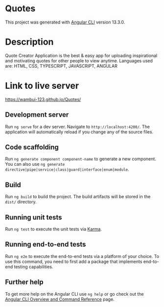 # Quotes

This project was generated with [Angular CLI](https://github.com/angular/angular-cli) version 13.3.0.
#  Description 

Quote Creator Application is the best & easy app for uploading inspirational and motivating quotes for other people to view anytime.
Languages used are: HTML, CSS, TYPESCRIPT, JAVASCRIPT, ANGULAR
#  Link to live server
https://wambui-123.github.io/Quotes/


## Development server

Run `ng serve` for a dev server. Navigate to `http://localhost:4200/`. The application will automatically reload if you change any of the source files.

## Code scaffolding

Run `ng generate component component-name` to generate a new component. You can also use `ng generate directive|pipe|service|class|guard|interface|enum|module`.

## Build

Run `ng build` to build the project. The build artifacts will be stored in the `dist/` directory.

## Running unit tests

Run `ng test` to execute the unit tests via [Karma](https://karma-runner.github.io).

## Running end-to-end tests

Run `ng e2e` to execute the end-to-end tests via a platform of your choice. To use this command, you need to first add a package that implements end-to-end testing capabilities.

## Further help

To get more help on the Angular CLI use `ng help` or go check out the [Angular CLI Overview and Command Reference](https://angular.io/cli) page.
